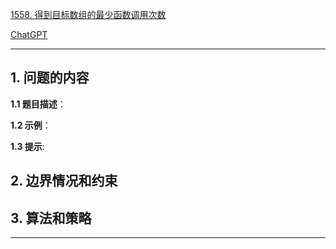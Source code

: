 [1558. 得到目标数组的最少函数调用次数](https://leetcode.cn/problems/minimum-numbers-of-function-calls-to-make-target-array)

[ChatGPT](chat.openai.com)

---

## 1. 问题的内容
**1.1 题目描述**：

**1.2 示例**：

**1.3 提示**:

## 2. 边界情况和约束


## 3. 算法和策略

---

